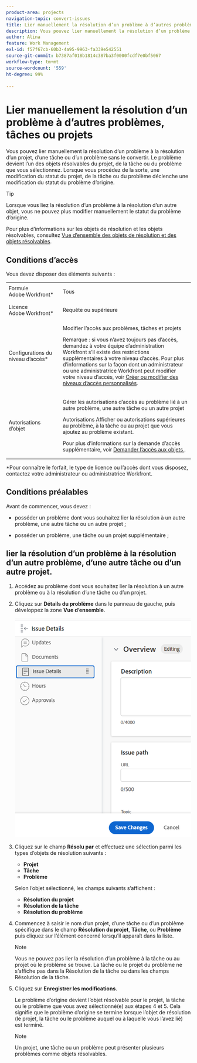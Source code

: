 ```yaml
---
product-area: projects
navigation-topic: convert-issues
title: Lier manuellement la résolution d’un problème à d’autres problèmes, tâches ou projets
description: Vous pouvez lier manuellement la résolution d’un problème à la résolution d’un projet, d’une tâche ou d’un problème sans le convertir. Le problème devient l’un des objets résolvables du projet, de la tâche ou du problème que vous sélectionnez. Lorsque vous procédez de la sorte, une modification du statut du projet, de la tâche ou du problème déclenche une modification du statut du problème d’origine.
author: Alina
feature: Work Management
exl-id: f57f67cb-60b3-4a95-9963-fa339e542551
source-git-commit: b7387af018b1814c387ba3f0000fcdf7e0bf5067
workflow-type: tm+mt
source-wordcount: '559'
ht-degree: 99%

---
```


# Lier manuellement la résolution d’un problème à d’autres problèmes, tâches ou projets

Vous pouvez lier manuellement la résolution d’un problème à la résolution d’un projet, d’une tâche ou d’un problème sans le convertir. Le problème devient l’un des objets résolvables du projet, de la tâche ou du problème que vous sélectionnez. Lorsque vous procédez de la sorte, une modification du statut du projet, de la tâche ou du problème déclenche une modification du statut du problème d’origine.

>[!TIP]
>
>Lorsque vous liez la résolution d’un problème à la résolution d’un autre objet, vous ne pouvez plus modifier manuellement le statut du problème d’origine.

Pour plus d’informations sur les objets de résolution et les objets résolvables, consultez [Vue d’ensemble des objets de résolution et des objets résolvables](../../../manage-work/issues/convert-issues/resolving-and-resolvable-objects.md).

## Conditions d’accès

Vous devez disposer des éléments suivants :

<table style="table-layout:auto"> 
 <col> 
 <col> 
 <tbody> 
  <tr> 
   <td role="rowheader">Formule Adobe Workfront*</td> 
   <td> <p>Tous </p> </td> 
  </tr> 
  <tr> 
   <td role="rowheader">Licence Adobe Workfront*</td> 
   <td> <p>Requête ou supérieure</p> </td> 
  </tr> 
  <tr> 
   <td role="rowheader">Configurations du niveau d’accès*</td> 
   <td> <p>Modifier l’accès aux problèmes, tâches et projets</p> <p>Remarque : si vous n’avez toujours pas d’accès, demandez à votre équipe d’administration Workfront s’il existe des restrictions supplémentaires à votre niveau d’accès. Pour plus d’informations sur la façon dont un administrateur ou une administratrice Workfront peut modifier votre niveau d’accès, voir <a href="../../../administration-and-setup/add-users/configure-and-grant-access/create-modify-access-levels.md" class="MCXref xref">Créer ou modifier des niveaux d’accès personnalisés</a>.</p> </td> 
  </tr> 
  <tr> 
   <td role="rowheader">Autorisations d’objet</td> 
   <td> <p>Gérer les autorisations d’accès au problème lié à un autre problème, une autre tâche ou un autre projet</p> <p>Autorisations Afficher ou autorisations supérieures au problème, à la tâche ou au projet que vous ajoutez au problème existant.</p> <p>Pour plus d’informations sur la demande d’accès supplémentaire, voir <a href="../../../workfront-basics/grant-and-request-access-to-objects/request-access.md" class="MCXref xref">Demander l’accès aux objets </a>.</p> </td> 
  </tr> 
 </tbody> 
</table>

&#42;Pour connaître le forfait, le type de licence ou l’accès dont vous disposez, contactez votre administrateur ou administratrice Workfront.

## Conditions préalables

Avant de commencer, vous devez :

* posséder un problème dont vous souhaitez lier la résolution à un autre problème, une autre tâche ou un autre projet ;

* posséder un problème, une tâche ou un projet supplémentaire ;

## lier la résolution d’un problème à la résolution d’un autre problème, d’une autre tâche ou d’un autre projet.

1. Accédez au problème dont vous souhaitez lier la résolution à un autre problème ou à la résolution d’une tâche ou d’un projet.
1. Cliquez sur **Détails du problème** dans le panneau de gauche, puis développez la zone **Vue d’ensemble**.

   ![Icône Détails de l’événement](assets/qs-issue-details-icon-expanded-with-overview-section-350x462.png)

1. Cliquez sur le champ **Résolu par** et effectuez une sélection parmi les types d’objets de résolution suivants :

   * **Projet**
   * **Tâche**
   * **Problème**

   Selon l’objet sélectionné, les champs suivants s’affichent :

   * **Résolution du projet**
   * **Résolution de la tâche**
   * **Résolution du problème**

1. Commencez à saisir le nom d’un projet, d’une tâche ou d’un problème spécifique dans le champ **Résolution du projet**, **Tâche**, ou **Problème** puis cliquez sur l’élément concerné lorsqu’il apparaît dans la liste.

   >[!NOTE]
   >
   >Vous ne pouvez pas lier la résolution d’un problème à la tâche ou au projet où le problème se trouve. La tâche ou le projet du problème ne s’affiche pas dans la Résolution de la tâche ou dans les champs Résolution de la tâche.


1. Cliquez sur **Enregistrer les modifications**.

   Le problème d’origine devient l’objet résolvable pour le projet, la tâche ou le problème que vous avez sélectionné(e) aux étapes 4 et 5. Cela signifie que le problème d’origine se termine lorsque l’objet de résolution (le projet, la tâche ou le problème auquel ou à laquelle vous l’avez lié) est terminé.

   >[!NOTE]
   >
   >Un projet, une tâche ou un problème peut présenter plusieurs problèmes comme objets résolvables.
